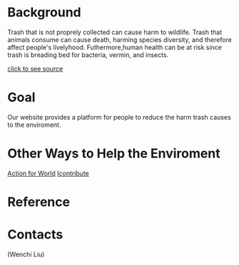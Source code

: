 # Background
Trash that is not proprely collected can cause harm to wildlife. Trash that animals consume can cause death, harming species diversity, and therefore affect people's livelyhood. 
Futhermore,human health can be at risk since trash is breading bed for bacteria, vermin, and insects.

[click to see source](https://www.earthday.org/how-our-trash-impacts-the-environment/)

# Goal
Our website provides a platform for people to reduce the harm trash causes to the enviroment.

# Other Ways to Help the Enviroment 
[Action for World](https://actionforworld.netlify.app/)
[Icontribute](https://icontribute.community/#/)

# Reference 

# Contacts
(Wenchi Liu)
